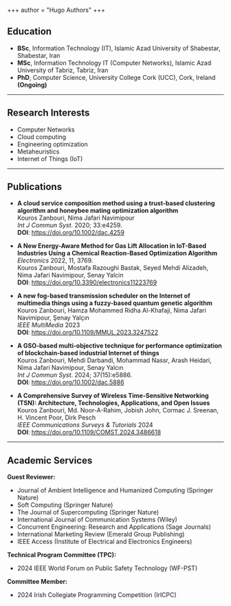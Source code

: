 +++
author = "Hugo Authors"
+++

## <i class="fa-solid fa-graduation-cap fa-xs"></i> Education

 - **BSc**, Information Technology (IT), Islamic Azad University of Shabestar, Shabestar, Iran
 - **MSc**, Information Technology IT (Computer Networks), Islamic Azad University of Tabriz, Tabriz, Iran
 - **PhD**, Computer Science, University College Cork (UCC), Cork, Ireland **(Ongoing)**
 
 ---
## <i class="fa-solid fa-magnifying-glass fa-xs"></i> Research Interests 
 - Computer Networks
 - Cloud computing
 - Engineering optimization
 - Metaheuristics
 - Internet of Things (IoT)


---
## <i class="fa-solid fa-pen-fancy fa-xs"></i> Publications 

 - **A cloud service composition method using a trust-based clustering algorithm and honeybee mating optimization algorithm**  
    Kouros Zanbouri, Nima Jafari Navimipour  
   _Int J Commun Syst_. 2020; 33:e4259.  
   **DOI**: https://doi.org/10.1002/dac.4259 

 - **A New Energy-Aware Method for Gas Lift Allocation in IoT-Based Industries Using a Chemical Reaction-Based Optimization Algorithm**  
   _Electronics_ 2022, 11, 3769.  
   Kouros Zanbouri, Mostafa Razoughi Bastak, Seyed Mehdi Alizadeh, Nima Jafari Navimipour, Senay Yalcin  
   **DOI**: https://doi.org/10.3390/electronics11223769
 
 - **A new fog-based transmission scheduler on the Internet of multimedia things using a fuzzy-based quantum genetic algorithm**  
   Kouros Zanbouri, Hamza Mohammed Ridha Al-Khafaji, Nima Jafari Navimipour, Şenay Yalçın  
   _IEEE MultiMedia_ 2023  
   **DOI**: https://doi.org/10.1109/MMUL.2023.3247522

 - **A GSO‐based multi‐objective technique for performance optimization of blockchain‐based industrial Internet of things**  
   Kouros Zanbouri, Mehdi Darbandi, Mohammad Nassr, Arash Heidari, Nima Jafari Navimipour, Senay Yalcın  
   _Int J Commun Syst_. 2024; 37(15):e5886.   
   **DOI**: https://doi.org/10.1002/dac.5886   
   
 - **A Comprehensive Survey of Wireless Time-Sensitive Networking (TSN): Architecture, Technologies, Applications, and Open Issues**  
   Kouros Zanbouri, Md. Noor-A-Rahim, Jobish John, Cormac J. Sreenan, H. Vincent Poor, Dirk Pesch  
   _IEEE Communications Surveys & Tutorials_ 2024  
   **DOI**: https://doi.org/10.1109/COMST.2024.3486618

---
## <i class="fa-solid fa-building-columns fa-xs"></i> Academic Services
**Guest Reviewer:**

 - Journal of Ambient Intelligence and Humanized Computing (Springer
   Nature)
 - Soft Computing (Springer Nature)
 - The Journal of Supercomputing (Springer Nature)
 - International Journal of Communication Systems (Wiley)
 - Concurrent Engineering: Research and Applications (Sage Journals)
 - International Marketing Review (Emerald Group Publishing)
 - IEEE Access (Institute of Electrical and Electronics Engineers)
 
 **Technical Program Committee (TPC):**
 - 2024 IEEE World Forum on Public Safety Technology (WF-PST)
 
  **Committee Member:**
 - 2024 Irish Collegiate Programming Competition (IrlCPC)
<!--
This file is left intentionally empty by default to be backwards compatible with the initial theme setup.

Although the theme has advanced a little bit and it now allows to specify the content on the main page (even if the list of posts/articles is not intended).
This can be:
- with the list of posts/articles (default: `mainSections = ["post"]) or
- without the list of posts/articles (by setting `mainSections = [""]`)

Markdown supported, ie:

```
 Welcome

- Hugo :rocket:
- Hugo theme :rocket:

Don't forget to check the README.md file!
```

Remember that you can also specify a section header for the posts below by configuring the `mainSectionsTitle` parameter in the front matter of this file.
-->
